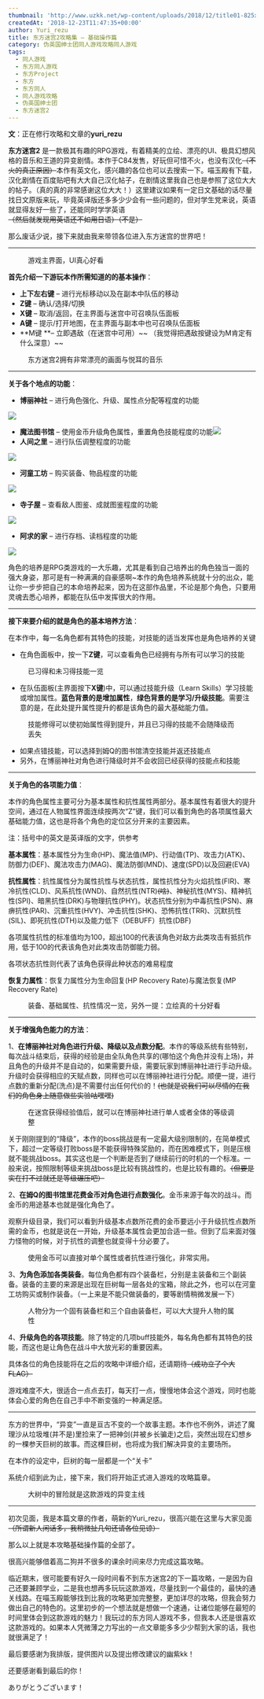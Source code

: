 ```yaml
---
thumbnail: 'http://www.uzkk.net/wp-content/uploads/2018/12/title01-825x368.jpg'
createdAt: '2018-12-23T11:47:35+00:00'
author: Yuri_rezu
title: 东方迷宫2攻略集 – 基础操作篇
category: 伪英国绅士团同人游戏攻略同人游戏
tags:
  - 同人游戏
  - 东方同人游戏
  - 东方Project
  - 东方
  - 东方同人
  - 同人游戏攻略
  - 伪英国绅士团
  - 东方迷宫2
---
```


**文**：正在修行攻略和文章的**yuri_rezu**

**东方迷宫2** 是一款极其有趣的RPG游戏，有着精美的立绘、漂亮的UI、极具幻想风格的音乐和王道的异变剧情。本作于C84发售，好玩但可惜不火，也没有汉化~~（不火的真正原因）~~本作有英文化，感兴趣的各位也可以去搜索一下。喵玉殿有下载，汉化剧情在百度贴吧有大大自己汉化帖子，在剧情这里我自己也是参照了这位大大的帖子。（真的真的非常感谢这位大大！）这里建议如果有一定日文基础的话尽量找日文原版来玩，毕竟英译版还多多少少会有一些问题的，但对学生党来说，英语就显得友好一些了，还能同时学学英语~~（然后就发现用英语还不如用日语）（不是）~~

那么废话少说，接下来就由我来带领各位进入东方迷宫的世界吧！

---

<figure>
  <img src="http://www.uzkk.net/wp-content/uploads/2018/12/15-e1545569087683.png" alt=""/>
  <figcaption>游戏主界面，UI真心好看</figcaption>
</figure>

**首先介绍一下游玩本作所需知道的的基本操作**：

- **上下左右键** – 进行光标移动以及在副本中队伍的移动
- **Z键** – 确认/选择/切换
- **X键** – 取消/返回，在主界面与迷宫中可召唤队伍面板
- **A键** – 提示/打开地图，在主界面与副本中也可召唤队伍面板
- **M键 **– 立即遇敌（在迷宫中可用）~~ （我觉得把遇敌按键设为M肯定有什么深意）~~

<figure>
  <img src="http://www.uzkk.net/wp-content/uploads/2018/12/01-1.jpg" alt=""/>
  <figcaption>东方迷宫2拥有非常漂亮的画面与悦耳的音乐</figcaption>
</figure>

---

**关于各个地点的功能**：

- **博丽神社** – 进行角色强化、升级、属性点分配等程度的功能

![](http://www.uzkk.net/wp-content/uploads/2018/12/02-1.jpg)

- **魔法图书馆** – 使用金币升级角色属性，重置角色技能程度的功能![](http://www.uzkk.net/wp-content/uploads/2018/12/03-1.jpg)
- **人间之里** – 进行队伍调整程度的功能

![](http://www.uzkk.net/wp-content/uploads/2018/12/04.jpg)

- **河童工坊** – 购买装备、物品程度的功能

![](http://www.uzkk.net/wp-content/uploads/2018/12/05.jpg)
- **寺子屋** – 查看敌人图鉴、成就图鉴程度的功能

![](http://www.uzkk.net/wp-content/uploads/2018/12/06.jpg)
- **阿求的家** – 进行存档、读档程度的功能

![](http://www.uzkk.net/wp-content/uploads/2018/12/07.jpg)

角色的培养是RPG类游戏的一大乐趣，尤其是看到自己培养出的角色独当一面的强大身姿，那可是有一种满满的自豪感啊~本作的角色培养系统就十分的出众，能让你一步步把自己的本命培养起来，因为在这部作品里，不论是那个角色，只要用灵魂去悉心培养，都能在队伍中发挥很大的作用。

---

**接下来要介绍的就是角色的基本培养方法**：

在本作中，每一名角色都有其特色的技能，对技能的适当发挥也是角色培养的关键

- 在角色面板中，按一下**Z键**，可以查看角色已经拥有与所有可以学习的技能

<figure>
  <img src="http://www.uzkk.net/wp-content/uploads/2018/12/08.jpg" alt=""/>
  <figcaption>已习得和未习得技能一览</figcaption>
</figure>

- 在队伍面板(主界面按下**X键**)中，可以通过技能升级（Learn Skills）学习技能或增加属性。**蓝色背景的是增加属性**，**绿色背景的是学习/升级技能**。需要注意的是，在此处提升属性提升的都是该角色的最大基础能力值。

<figure>
  <img src="http://www.uzkk.net/wp-content/uploads/2018/12/09.jpg" alt=""/>
  <figcaption>技能修得可以使初始属性得到提升，并且已习得的技能不会随降级而丢失</figcaption>
</figure>

- 如果点错技能，可以选择到姆Q的图书馆清空技能并返还技能点
- 另外，在博丽神社对角色进行降级时并不会收回已经获得的技能点和技能

---

**关于角色的各项能力值**：

本作的角色属性主要可分为基本属性和抗性属性两部分。基本属性有着很大的提升空间，通过在人物属性界面连续按两次“Z”键，我们可以看到角色的各项属性最大基础能力值，这也是将各个角色的定位区分开来的主要因素。

注：括号中的英文是英译版的文字，供参考

**基本属性**：基本属性分为生命(HP)、魔法值(MP)、行动值(TP)、攻击力(ATK)、防御力(DEF)、魔法攻击力(MAG)、魔法防御(MND)、速度(SPD)以及回避(EVA)

**抗性属性**：抗性属性分为属性抗性与状态抗性，属性抗性分为火焰抗性(FIR)、寒冷抗性(CLD)、风系抗性(WND)、自然抗性(NTR)~~(啥)~~、神秘抗性(MYS)、精神抗性(SPI)、暗黑抗性(DRK)与物理抗性(PHY)。状态抗性分别为中毒抗性(PSN)、麻痹抗性(PAR)、沉重抗性(HVY)、冲击抗性(SHK)、恐怖抗性(TRR)、沉默抗性(SIL)、即死抗性(DTH)以及能力低下（DEBUFF）抗性(DBF)

各项属性抗性的标准值均为100，超出100的代表该角色对敌方此类攻击有抵抗作用，低于100的代表该角色对此类攻击防御能力弱。

各项状态抗性则代表了该角色获得此种状态的难易程度

**恢复力属性**：恢复力属性分为生命回复(HP Recovery Rate)与魔法恢复(MP Recovery Rate)

<figure>
  <img src="http://www.uzkk.net/wp-content/uploads/2018/12/10.jpg" alt=""/>
  <figcaption>装备、基础属性、抗性情况一览，另外一提：立绘真的十分好看</figcaption>
</figure>

---

**关于增强角色能力的方法**：

1、**在博丽神社对角色进行升级、降级以及点数分配**。本作的等级系统有些特别，每次战斗结束后，获得的经验是由全队角色共享的(哪怕这个角色并没有上场)，并且角色的升级并不是自动的，如果需要升级，需要玩家到博丽神社进行手动升级。升级时会获得相应的天赋点数，同样也可以在博丽神社进行分配。顺便一提，进行点数的重新分配(洗点)是不需要付出任何代价的！~~(也就是说我们可以尽情的在我们的角色身上随意做些实验咕嘿嘿)~~

<figure>
  <img src="http://www.uzkk.net/wp-content/uploads/2018/12/11.jpg" alt=""/>
  <figcaption>在迷宫获得经验值后，就可以在博丽神社进行单人或者全体的等级调整</figcaption>
</figure>

关于刚刚提到的“降级”，本作的boss挑战是有一定最大级别限制的，在简单模式下，超过一定等级打败boss是不能获得特殊奖励的，而在困难模式下，则是压根就不能挑战boss。其实这也是一个判断是否到了继续前行的时机的一个标准。一般来说，按照限制等级来挑战boss是比较有挑战性的，也是比较有趣的。~~（但要是实在打不过就还是等级碾压吧）~~

2、**在姆Q的图书馆里花费金币对角色进行点数强化**。金币来源于每次的战斗。而金币的用途基本也就是强化角色了。

观察升级目录，我们可以看到升级基本点数所花费的金币要远小于升级抗性点数所需的金币，也就是说在一开始，升级基本属性会更加合适一些。但到了后来面对强力怪物的时候，对于抗性的调整也就变得十分必要了。

<figure>
  <img src="http://www.uzkk.net/wp-content/uploads/2018/12/12.jpg" alt=""/>
  <figcaption>使用金币可以直接对单个属性或者抗性进行强化，非常实用。</figcaption>
</figure>

3、**为角色添加各类装备**。每位角色都有四个装备栏，分别是主装备和三个副装备。装备的主要的来源是出现在巨树每一层各处的宝箱，除此之外，也可以在河童工坊购买或制作装备。（一上来是不能只做装备的，要等剧情稍微发展一下）

<figure>
  <img src="http://www.uzkk.net/wp-content/uploads/2018/12/13.jpg" alt=""/>
  <figcaption>人物分为一个固有装备栏和三个自由装备栏，可以大大提升人物的属性</figcaption>
</figure>

4、**升级角色的各项技能**。除了特定的几项buff技能外，每名角色都有其特色的技能，而这也是让角色在战斗中大放光彩的重要因素。

具体各位的角色技能将在之后的攻略中详细介绍，还请期待~~（成功立了个大FLAG）~~

游戏难度不大，很适合一点点去打，每天打一点，慢慢地体会这个游戏，同时也能体会心爱的角色在自己手中不断变强的一种满足感。

---

东方的世界中，“异变”一直是亘古不变的一个故事主题。本作也不例外，讲述了魔理沙从垃圾堆(并不是)里捡来了一把神剑(并被乡长骗走)之后，突然出现在幻想乡的一棵参天巨树的故事。而这棵巨树，也将成为我们解决异变的主要场所。

在本作的设定中，巨树的每一层都是一个“关卡”

系统介绍到此为止，接下来，我们将开始正式进入游戏的攻略篇章。

<figure>
  <img src="http://www.uzkk.net/wp-content/uploads/2018/12/14.jpg" alt=""/>
  <figcaption>大树中的冒险就是这款游戏的异变主线</figcaption>
</figure>

---

初次见面，我是本篇文章的作者，萌新的Yuri_rezu，很高兴能在这里与大家见面~~（所谓新人闲话多，我稍微扯几句还请各位见谅）~~

那么以上就是本攻略基础操作篇的全部了。

很高兴能够借着高二狗并不很多的课余时间来尽力完成这篇攻略。

临近期末，很可能要有好久一段时间看不到东方迷宫2的下一篇攻略，一是因为自己还要兼顾学业，二是我也想再多玩玩这款游戏，尽量找到一个最佳的，最快的通关线路。在喵玉殿能够找到比我的攻略更加完整整，更加详尽的攻略，但我会努力做出自己的特色的。这里初步的一个想法就是想做一个速通，让诸位能够在最短的时间里体会到这款游戏的魅力！我玩过的东方同人游戏不多，但我本人还是很喜欢这款游戏的。如果本人凭微薄之力写出的一点文章能多多少少帮到大家的话，我也就很满足了！

最后要感谢为我排版，提供图片以及提出修改建议的幽紫kk！

还要感谢看到最后的你！

ありがとうございます！
